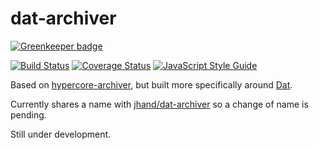 # dat-archiver

[![Greenkeeper badge](https://badges.greenkeeper.io/garbados/dat-archiver.svg)](https://greenkeeper.io/)

[![Build Status](https://travis-ci.org/garbados/dat-archiver.svg?branch=master)](https://travis-ci.org/garbados/dat-archiver)
[![Coverage Status](https://coveralls.io/repos/github/garbados/dat-archiver/badge.svg?branch=master)](https://coveralls.io/github/garbados/dat-archiver?branch=master)
[![JavaScript Style Guide](https://img.shields.io/badge/code_style-standard-brightgreen.svg)](https://standardjs.com)

Based on [hypercore-archiver](https://github.com/mafintosh/hypercore-archiver), but built more specifically around [Dat](https://datproject.org/).

Currently shares a name with [jhand/dat-archiver](https://www.npmjs.com/package/dat-archiver) so a change of name is pending.

Still under development.